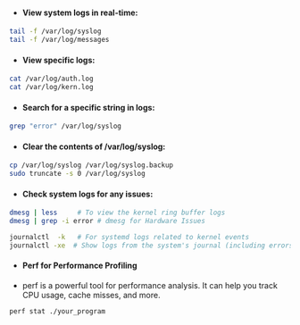 * #### View system logs in real-time:

```bash
tail -f /var/log/syslog
tail -f /var/log/messages
```
* #### View specific logs:

```bash
cat /var/log/auth.log
cat /var/log/kern.log
```
* #### Search for a specific string in logs:

```bash
grep "error" /var/log/syslog
```
* #### Clear the contents of /var/log/syslog:

```bash
cp /var/log/syslog /var/log/syslog.backup
sudo truncate -s 0 /var/log/syslog   
```

* #### Check system logs for any issues:

```bash
dmesg | less     # To view the kernel ring buffer logs
dmesg | grep -i error # dmesg for Hardware Issues

journalctl  -k   # For systemd logs related to kernel events
journalctl -xe  # Show logs from the system's journal (including errors)

```
* #### Perf for Performance Profiling
* perf is a powerful tool for performance analysis. It can help you track CPU usage, cache misses, and more.
```bash
perf stat ./your_program
```
